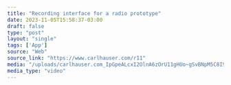 ```yaml
---
title: "Recording interface for a radio prototype"
date: 2023-11-05T15:58:37-03:00
draft: false
type: "post"
layout: "single"
tags: ['App']
source: "Web"
source_link: "https://www.carlhauser.com/r11"
media: "/uploads/carlhauser.com_IpGpeALcxI2OlnA6zOrU11gHUo~gSvBNpM5C8I9fYYW7xjE9u5xamwTbeOKa-CJzkjtCY4.mp4"
media_type: "video"
---
```


